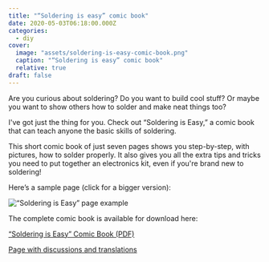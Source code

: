 ```yaml
---
title: "“Soldering is easy” comic book"
date: 2020-05-03T06:18:00.000Z
categories:
  - diy
cover:
  image: "assets/soldering-is-easy-comic-book.png"
  caption: "“Soldering is easy” comic book"
  relative: true
draft: false
---
```


Are you curious about soldering? Do you want to build cool stuff? Or maybe you want to show others how to solder and make neat things too?

I've got just the thing for you. Check out “Soldering is Easy,” a comic book that can teach anyone the basic skills of soldering.

This short comic book of just seven pages shows you step-by-step, with pictures, how to solder properly. It also gives you all the extra tips and tricks you need to put together an electronics kit, even if you're brand new to soldering!

Here’s a sample page (click for a bigger version):

![“Soldering is Easy” page example](assets/soldering-is-easy-page-example.png "“Soldering is Easy” page example")

The complete comic book is available for download here:

[“Soldering is Easy” Comic Book (PDF)](assets/soldering-is-easy-comic-book-pdf.pdf)

[Page with discussions and translations](https://mightyohm.com/blog/2011/04/soldering-is-easy-comic-book/)
